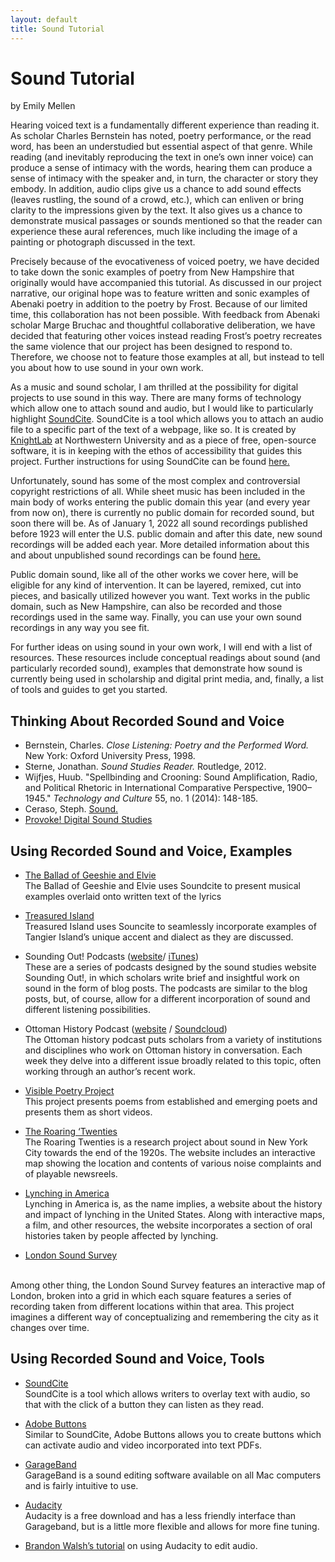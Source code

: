 ```yaml
---
layout: default
title: Sound Tutorial
---
```

# Sound Tutorial
by Emily Mellen

Hearing voiced text is a fundamentally different experience than reading it. As scholar Charles Bernstein has noted, poetry performance, or the read word, has been an understudied but essential aspect of that genre. While reading (and inevitably reproducing the text in one’s own inner voice) can produce a sense of intimacy with the words, hearing them can produce a sense of intimacy with the speaker and, in turn, the character or story they embody. In addition, audio clips give us a chance to add sound effects (leaves rustling, the sound of a crowd, etc.), which can enliven or bring clarity to the impressions given by the text. It also gives us a chance to demonstrate musical passages or sounds mentioned so that the reader can experience these aural references, much like including the image of a painting or photograph discussed in the text.

Precisely because of the evocativeness of voiced poetry, we have decided to take down the sonic examples of poetry from New Hampshire that originally would have accompanied this tutorial. As discussed in our project narrative, our original hope was to feature written and sonic examples of Abenaki poetry in addition to the poetry by Frost. Because of our limited time, this collaboration has not been possible. With feedback from Abenaki scholar Marge Bruchac and thoughtful collaborative deliberation, we have decided that featuring other voices instead reading Frost’s poetry recreates the same violence that our project has been designed to respond to. Therefore, we choose not to feature those examples at all, but instead to tell you about how to use sound in your own work.

As a music and sound scholar, I am thrilled at the possibility for digital projects to use sound in this way. There are many forms of technology which allow one to attach sound and audio, but I would like to particularly highlight [SoundCite](https://soundcite.knightlab.com/). SoundCite is a tool which allows you to attach an audio file to a specific part of the text of a webpage, like so. It is created by [KnightLab](https://knightlab.northwestern.edu/) at Northwestern University and as a piece of free, open-source software, it is in keeping with the ethos of accessibility that guides this project. Further instructions for using SoundCite can be found [here.](https://soundcite.knightlab.com/#make)

Unfortunately, sound has some of the most complex and controversial copyright restrictions of all. While sheet music has been included in the main body of works entering the public domain this year (and every year from now on), there is currently no public domain for recorded sound, but soon there will be. As of January 1, 2022 all sound recordings published before 1923 will enter the U.S. public domain and after this date, new sound recordings will be added each year. More detailed information about this and about unpublished sound recordings can be found [here.](https://copyright.cornell.edu/publicdomain)  

Public domain sound, like all of the other works we cover here, will be eligible for any kind of intervention. It can be layered, remixed, cut into pieces, and basically utilized however you want. Text works in the public domain, such as New Hampshire, can also be recorded and those recordings used in the same way. Finally, you can use your own sound recordings in any way you see fit.

For further ideas on using sound in your own work, I will end with a list of resources. These resources include conceptual readings about sound (and particularly recorded sound), examples that demonstrate how sound is currently being used in scholarship and digital print media, and, finally, a list of tools and guides to get you started.

## Thinking About Recorded Sound and Voice 
* Bernstein, Charles. *Close Listening: Poetry and the Performed Word.* New York: Oxford University Press, 1998.
* Sterne, Jonathan. *Sound Studies Reader.* Routledge, 2012.
* Wijfjes, Huub. "Spellbinding and Crooning: Sound Amplification, Radio, and Political Rhetoric in International Comparative Perspective, 1900–1945." *Technology and Culture* 55, no. 1 (2014): 148-185.
* Ceraso, Steph. [Sound.](https://digitalpedagogy.mla.hcommons.org/keywords/sound/)
* [Provoke! Digital Sound Studies](http://soundboxproject.com/) 

## Using Recorded Sound and Voice, Examples 
* [The Ballad of Geeshie and Elvie](https://www.nytimes.com/interactive/2014/04/13/magazine/blues.html) <br>
The Ballad of Geeshie and Elvie uses Soundcite to present musical examples overlaid onto written text of the lyrics

* [Treasured Island](http://projects.aljazeera.com/2014/tangier-island/) <br>
Treasured Island uses Souncite to seamlessly incorporate examples of Tangier Island’s unique accent and dialect as they are discussed.

* Sounding Out! Podcasts ([website](https://soundstudiesblog.com/podcast-editorial-statement/)/ [iTunes](https://itunes.apple.com/us/podcast/sounding-out%21/id435193796)) <br>
These are a series of podcasts designed by the sound studies website Sounding Out!, in which scholars write brief and insightful work on sound in the form of blog posts. The podcasts are similar to the blog posts, but, of course, allow for a different incorporation of sound and different listening possibilities.

* Ottoman History Podcast ([website](http://www.ottomanhistorypodcast.com/) / [Soundcloud](https://soundcloud.com/ottoman-history-podcast/robson)) <br>
The Ottoman history podcast puts scholars from a variety of institutions and disciplines who work on Ottoman history in conversation. Each week they delve into a different issue broadly related to this topic, often working through an author’s recent work.

* [Visible Poetry Project](https://www.visiblepoetryproject.com/) <br>
This project presents poems from established and emerging poets and presents them as short videos.

* [The Roaring ‘Twenties](http://vectorsdev.usc.edu/NYCsound/777b.html) <br>
The Roaring Twenties is a research project about sound in New York City towards the end of the 1920s. The website includes an interactive map showing the location and contents of various noise complaints and of playable newsreels. 

* [Lynching in America](https://lynchinginamerica.eji.org/) <br>
Lynching in America is, as the name implies, a website about the history and impact of lynching in the United States. Along with interactive maps, a film, and other resources, the website incorporates a section of oral histories taken by people affected by lynching.

* [London Sound Survey](https://www.soundsurvey.org.uk/index.php/survey/soundmaps/more/37/35) 
<br>
Among other thing, the London Sound Survey features an interactive map of London, broken into a grid in which each square features a series of recording taken from different locations within that area. This project imagines a different way of conceptualizing and remembering the city as it changes over time.

## Using Recorded Sound and Voice, Tools

* [SoundCite](https://soundcite.knightlab.com/) <br>
SoundCite is a tool which allows writers to overlay text with audio, so that with the click of a button they can listen as they read. 

* [Adobe Buttons](https://helpx.adobe.com/indesign/using/interactivity-5.html)<br>
Similar to SoundCite, Adobe Buttons allows you to create buttons which can activate audio and video incorporated into text PDFs. 

* [GarageBand](https://www.apple.com/mac/garageband/) <br>
GarageBand is a sound editing software available on all Mac computers and is fairly intuitive to use.

* [Audacity](https://www.audacityteam.org/)<br>
Audacity is a free download and has a less friendly interface than Garageband, but is a little more flexible and allows for more fine tuning.

* [Brandon Walsh’s tutorial](https://programminghistorian.org/en/lessons/editing-audio-with-audacity) on using Audacity to edit audio.
